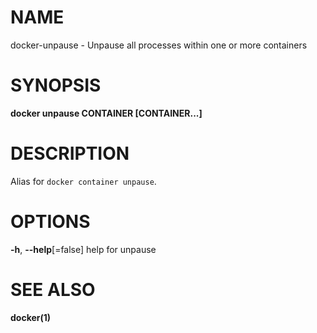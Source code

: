 # NAME

docker-unpause - Unpause all processes within one or more containers

# SYNOPSIS

**docker unpause CONTAINER \[CONTAINER...\]**

# DESCRIPTION

Alias for `docker container unpause`.

# OPTIONS

**-h**, **--help**\[=false\] help for unpause

# SEE ALSO

**docker(1)**
